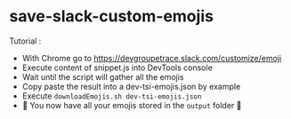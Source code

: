 # save-slack-custom-emojis

Tutorial :

- With Chrome go to https://devgroupetrace.slack.com/customize/emoji
- Execute content of snippet.js into DevTools console
- Wait until the script will gather all the emojis
- Copy paste the result into a dev-tsi-emojis.json by example
- Execute `downloadEmojis.sh dev-tsi-emojis.json`
- 🎉 You now have all your emojis stored in the `output` folder 🎉